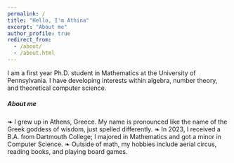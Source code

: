 ```yaml
---
permalink: /
title: "Hello, I'm Athina"
excerpt: "About me"
author_profile: true
redirect_from: 
  - /about/
  - /about.html
---
```

I am a first year Ph.D. student in Mathematics at the University of Pennsylvania. I have developing interests within algebra, number theory, and theoretical computer science. 

##### About me
❧ I grew up in Athens, Greece. My name is pronounced like the name of the Greek goddess of wisdom, just spelled differently.
❧ In 2023, I received a B.A. from Dartmouth College; I majored in Mathematics and got a minor in Computer Science. 
❧ Outside of math, my hobbies include aerial circus, reading books, and playing board games.
